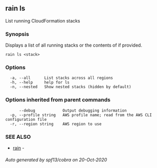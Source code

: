 ## rain ls

List running CloudFormation stacks

### Synopsis

Displays a list of all running stacks or the contents of <stack> if provided.

```
rain ls <stack>
```

### Options

```
  -a, --all      List stacks across all regions
  -h, --help     help for ls
  -n, --nested   Show nested stacks (hidden by default)
```

### Options inherited from parent commands

```
      --debug            Output debugging information
  -p, --profile string   AWS profile name; read from the AWS CLI configuration file
  -r, --region string    AWS region to use
```

### SEE ALSO

* [rain](index.md)	 - 

###### Auto generated by spf13/cobra on 20-Oct-2020
